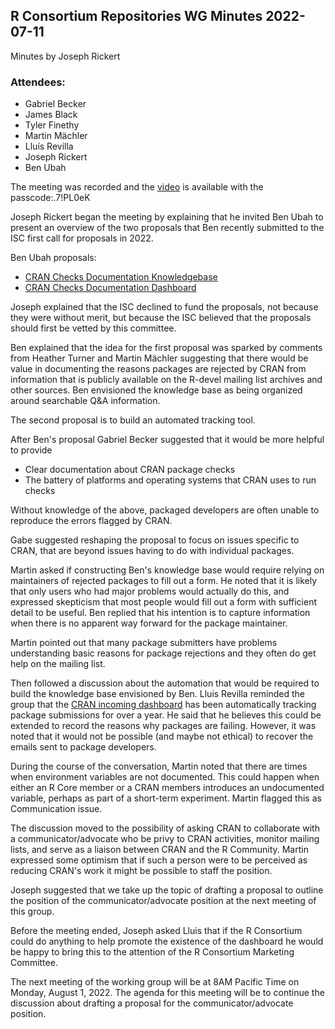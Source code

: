 ## R Consortium Repositories WG  Minutes 2022-07-11

Minutes by Joseph Rickert

### Attendees:
* Gabriel Becker
* James Black
* Tyler Finethy
* Martin Mächler
* Lluís Revilla
* Joseph Rickert
* Ben Ubah

The meeting was recorded and the [video](https://rstudio.zoom.us/rec/share/EuKeXNZqb4SIubFHHav_I45TL5S6npBkF1mBqY2dkRNKBTegdLm6XTRVe1ZzySY.R7u4M9EOJELzSir5) is available with the passcode:.7!PL0eK

Joseph Rickert began the meeting by explaining that he invited Ben Ubah to present an overview of the two proposals that Ben recently submitted to the ISC first call for proposals in 2022.

Ben Ubah proposals:

* [CRAN Checks Documentation Knowledgebase](https://docs.google.com/document/d/1RqEWCV4-ULfjHKmIhivnEB-8Z0WLHv8ffJu1VHcw6ac/edit?usp=sharing)
* [CRAN Checks Documentation Dashboard](https://docs.google.com/document/d/1IZWd2KYBzAaYkn-SHuonrrBJFw-C6Obrirji12-_hJw/edit?usp=sharing)

Joseph explained that the ISC declined to fund the proposals, not because they were without merit, but because the ISC believed that the proposals should first be vetted by this committee. 

Ben explained that the idea for the first proposal was sparked by comments from Heather Turner and Martin Mächler suggesting that there would be value in documenting the reasons packages are rejected by CRAN from information that is publicly available on the R-devel mailing list archives and other sources.  Ben envisioned the knowledge base as being organized around searchable Q&A information.

The second proposal is to build an automated tracking tool.

After Ben's proposal Gabriel Becker suggested that it would be more helpful to provide 

* Clear documentation about CRAN package checks
* The battery of platforms and operating systems that CRAN uses to run checks

Without knowledge of the above, packaged developers are often unable to reproduce the errors flagged by CRAN. 

Gabe suggested reshaping the proposal to focus on issues specific to CRAN, that are beyond issues having to do with individual packages.

Martin asked if constructing Ben's knowledge base would require relying on maintainers of rejected packages to fill out a form. He noted that it is likely that only users who had major problems would actually do this, and expressed skepticism that most people would fill out a form with sufficient detail to be useful. Ben replied that his intention is to capture information when there is no apparent way forward for the package maintainer. 

Martin pointed out that many package submitters have problems understanding basic reasons for package rejections and they often do get help on the mailing list.

Then followed a discussion about the automation that would be required to build the knowledge base envisioned by Ben. Lluis Revilla reminded the group that the [CRAN incoming dashboard](https://r-hub.github.io/cransays/articles/dashboard.html) has been automatically tracking package submissions for over a year. He said that he believes this could be extended to record the reasons why packages are failing. However, it was noted that it would not be possible (and maybe not ethical) to recover the emails sent to package developers.

During the course of the conversation, Martin noted that there are times when environment variables are not documented. This could happen when either an R Core member or a CRAN members introduces an undocumented variable, perhaps as part of a short-term experiment. Martin flagged this as Communication issue. 

The discussion moved to the possibility of asking CRAN to collaborate with a communicator/advocate who be privy to CRAN activities, monitor mailing lists, and serve as a liaison between CRAN and the R Community. Martin  expressed some optimism that if such a person were to be perceived as reducing CRAN's work it might be possible to staff the position.

Joseph suggested that we take up the topic of drafting a proposal to outline the position of the communicator/advocate position at the next meeting of this group.

Before the meeting ended, Joseph asked Lluis that if the R Consortium could do anything to help promote the existence of the dashboard he would be happy to bring this to the attention of the R Consortium Marketing Committee.

The next meeting of the working group will be at 8AM Pacific Time on Monday, August 1, 2022. The agenda for this meeting will be to continue the discussion about drafting a proposal for the communicator/advocate position.


